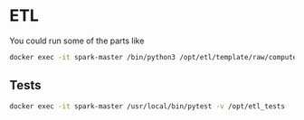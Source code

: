 
# ETL

You could run some of the parts like

```bash
docker exec -it spark-master /bin/python3 /opt/etl/template/raw/compute.py
```

## Tests

```bash
docker exec -it spark-master /usr/local/bin/pytest -v /opt/etl_tests
```

